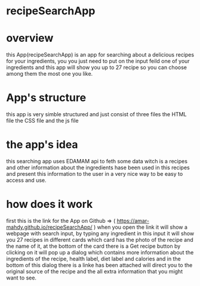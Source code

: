# recipeSearchApp

# overview

this App(recipeSearchApp) is an app for searching about a delicious recipes for your ingredients, you you just need to put on the input feild one of your
ingredients and this app will show you up to 27 recipe so you can choose among them the most one you like.

# App's structure 

this app is very simble structured  and just consist of three files 
the HTML file
the CSS file
and the js file 

# the app's idea

this searching app uses EDAMAM api to feth some data witch is a recipes and other information about the ingredients hase been used in this recipes and present 
this information to the user in a very nice way to be easy to access and use.

# how does it work

first this is the link for the App on Github => ( https://amar-mahdy.github.io/recipeSearchApp/ ) 
when you open the link it will show a webpage with search input, by typing any ingredient in this input it will show you 27 recipes in different cards which card 
has the photo of the recipe and the name of it, at the bottom of the card there is a Get recipe button by clicking on it will pop up a dialog which contains more 
information about the ingredients of the recipe, health label, diet label and calories and in the bottom of this dialog there is a linke has been attached will 
direct you to the original source of the recipe and the all extra information that you might want to see.
